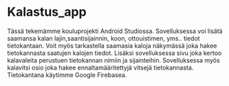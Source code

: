 # Kalastus_app
Tässä tekemämme kouluprojekti Android Studiossa.
Sovelluksessa voi lisätä saamansa kalan lajin,saantisijainnin, koon, ottouistimen, yms.. tiedot tietokantaan.
Voit myös tarkastella saamasia kaloja näkymässä joka hakee tietokannasta saatujen kalojen tiedot.
Lisäksi sovelluksessa sivu joka kertoo kalavaleita perustuen tietokannan nimiin ja sijainteihin.
Sovelluksessa myös kalavitsi osio joka hakee ennaltamääritettyjä vitsejä tietokannasta.
Tietokantana käytimme Google Firebasea.
